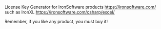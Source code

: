 License Key Generator for IronSoftware products https://ironsoftware.com/
such as IronXL https://ironsoftware.com/csharp/excel/

Remember, if you like any product, you must buy it!
